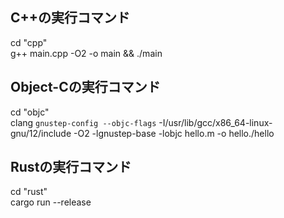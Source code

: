 ## C++の実行コマンド
cd "cpp"  
g++ main.cpp -O2 -o main && ./main

## Object-Cの実行コマンド
cd "objc"  
clang `gnustep-config --objc-flags` -I/usr/lib/gcc/x86_64-linux-gnu/12/include -O2 -lgnustep-base -lobjc hello.m -o hello./hello

## Rustの実行コマンド
cd "rust"  
cargo run --release

